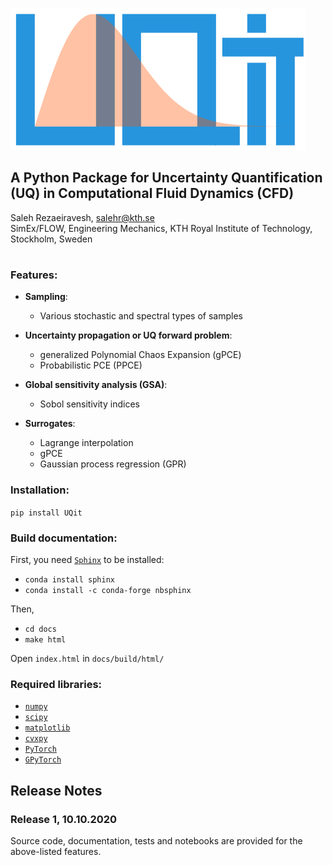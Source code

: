 ![`UQit`](./docs/source/_static/uqit_logo.png?raw=true)
## A Python Package for Uncertainty Quantification (UQ) in Computational Fluid Dynamics (CFD)
Saleh Rezaeiravesh, salehr@kth.se <br/>
SimEx/FLOW, Engineering Mechanics, KTH Royal Institute of Technology, Stockholm, Sweden
#

### Features:
* **Sampling**:
  - Various stochastic and spectral types of samples

* **Uncertainty propagation or UQ forward problem**: 
  - generalized Polynomial Chaos Expansion (gPCE)
  - Probabilistic PCE (PPCE)

* **Global sensitivity analysis (GSA)**:
  - Sobol sensitivity indices

* **Surrogates**:
  - Lagrange interpolation
  - gPCE
  - Gaussian process regression (GPR) 

### Installation:
`pip install UQit`

### Build documentation:
First, you need [`Sphinx`](https://www.sphinx-doc.org/en/master/) to be installed: 
* `conda install sphinx`
* `conda install -c conda-forge nbsphinx`

Then,
* `cd docs`
* `make html`

Open `index.html` in `docs/build/html/`

### Required libraries:
 - [`numpy`](https://numpy.org/)
 - [`scipy`](https://www.scipy.org/)
 - [`matplotlib`](https://matplotlib.org/)
 - [`cvxpy`](https://www.cvxpy.org/) 
 - [`PyTorch`](https://pytorch.org/)
 - [`GPyTorch`](https://gpytorch.ai/)

## Release Notes
### Release 1, 10.10.2020
Source code, documentation, tests and notebooks are provided for the above-listed features. 

